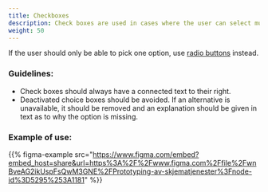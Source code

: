```yaml
---
title: Checkboxes
description: Check boxes are used in cases where the user can select multiple alternatives in a list of options.
weight: 50
---
```

If the user should only be able to pick one option, use [radio buttons](../radiobutton/) instead.

### Guidelines:
- Check boxes should always have a connected text to their right. 
- Deactivated choice boxes should be avoided. If an alternative is unavailable, it should be removed and an explanation should be given in text as to why the option is missing. 

### Example of use:

{{% figma-example src="https://www.figma.com/embed?embed_host=share&url=https%3A%2F%2Fwww.figma.com%2Ffile%2FwnBveAG2ikUspFsQwM3GNE%2FPrototyping-av-skjematjenester%3Fnode-id%3D5295%253A1181" %}}
